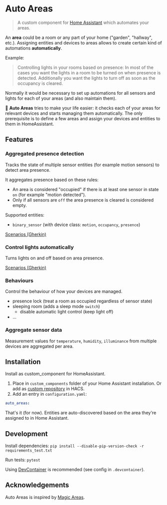 # Auto Areas

> A custom component for [Home Assistant](https://www.home-assistant.io) which automates your areas.

An **area** could be a room or any part of your home ("garden", "hallway", etc.).
Assigning entities and devices to areas allows to create certain kind of automations **automatically**.

Example:

> Controlling lights in your rooms based on presence:
> In most of the cases you want the lights in a room to be turned on when presence is detected.
> Additionally you want the lights to turn off as soon as the occupancy is cleared.

Normally it would be necessary to set up automations for all sensors and lights for each of your areas (and also maintain them).

🤖 **Auto Areas** tries to make your life easier: it checks each of your areas for relevant devices and starts managing them automatically. The only prerequisite is to define a few areas and assign your devices and entities to them in HomeAssistant.

## Features

### Aggregated presence detection

Tracks the state of multiple sensor entities (for example motion sensors) to detect area presence.

It aggregates presence based on these rules:

- An area is considered "occupied" if there is at least one sensor in state `on` (for example "motion detected").
- Only if all sensors are `off` the area presence is cleared is considered empty.

Supported entities:

- `binary_sensor` (with device class: `motion`, `occupancy`, `presence`)

[Scenarios (Gherkin)](tests/features/presence.feature)

### Control lights automatically

Turns lights on and off based on area presence.

[Scenarios (Gherkin)](tests/features/lights.feature)

### Behaviours

Control the behaviour of how your devices are managed.

- presence lock (treat a room as occupied regardless of sensor state)
- sleeping room (adds a sleep mode `switch`)
  - disable automatic light control (keep light off)
- ...

### Aggregate sensor data

Measurement values for `temperature`, `humidity`, `illuminance` from multiple devices are aggregated per area.

## Installation

Install as custom_component for HomeAssistant.

1. Place in `custom_components` folder of your Home Assistant installation. Or add as [custom repository](https://hacs.xyz/docs/faq/custom_repositories) in HACS.
2. Add an entry in `configuration.yaml`:

```yaml
auto_areas:
```

That's it (for now). Entities are auto-discovered based on the area they're assigned to in Home Assistant.

## Development

Install dependencies:
`pip install --disable-pip-version-check -r requirements_test.txt`

Run tests:
`pytest`

Using [DevContainer](https://code.visualstudio.com/docs/remote/containers) is recommended (see config in `.devcontainer`).

## Acknowledgements

Auto Areas is inspired by [Magic Areas](https://github.com/jseidl/hass-magic_areas).
